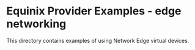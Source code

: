 # Equinix Provider Examples - edge networking

This directory contains examples of using Network Edge virtual devices.
